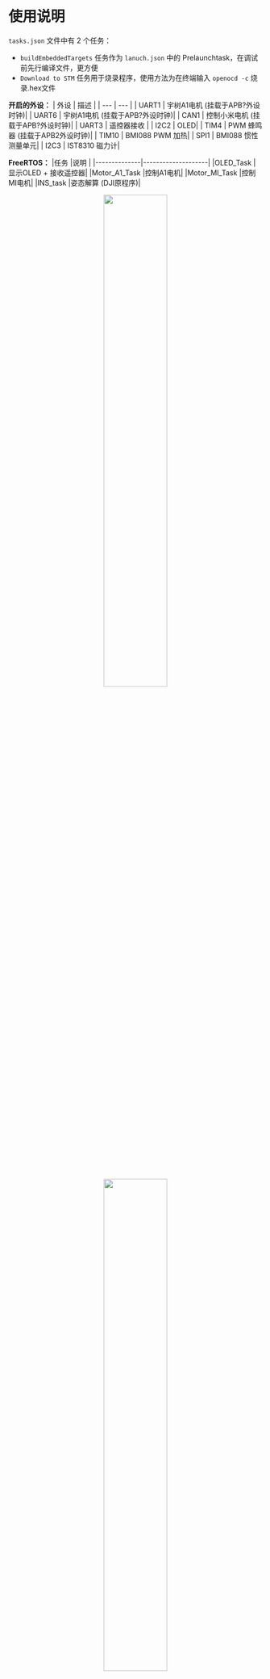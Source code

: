 # 使用说明

`tasks.json` 文件中有 2 个任务：
  - `buildEmbeddedTargets` 任务作为 `lanuch.json` 中的 Prelaunchtask，在调试前先行编译文件，更方便
  - `Download to STM` 任务用于烧录程序，使用方法为在终端输入 `openocd -c` 烧录.hex文件


**开启的外设：**
| 外设   | 描述     |
| ---    | ---     |
| UART1  | 宇树A1电机 (挂载于APB?外设时钟)|
| UART6  | 宇树A1电机 (挂载于APB?外设时钟)|
| CAN1   | 控制小米电机 (挂载于APB?外设时钟)|
| UART3  | 遥控器接收 |
| I2C2   | OLED|
| TIM4   | PWM 蜂鸣器 (挂载于APB2外设时钟)|
| TIM10  | BMI088 PWM 加热|
| SPI1   | BMI088 惯性测量单元|
| I2C3   | IST8310 磁力计|
  

**FreeRTOS：**
|任务          |说明                |
|--------------|--------------------|
|OLED_Task     |显示OLED + 接收遥控器|
|Motor_A1_Task |控制A1电机|
|Motor_MI_Task |控制MI电机|
|INS_task      |姿态解算 (DJI原程序)|


<div align="center">
  <img src="Picture/DT7.png" width="50%" height="auto">
</div>

<div align="center">
  <img src="Picture/Config.png" width="50%" height="auto">
</div>

## 机体参数
- 关节电机上摆角度 = +21.9
- 关节电机下摆角度 = -81.9
  
  |部件|重量 kg|长度 mm|
  |---|---|---|
  |总质量        |8.235||
  |主体          |5.215||
  |主体质心到简化关节z方向距离||-14.5mm|
  |腿总重(一侧)  |1.5  ||
  |驱动腿        |0.2  |150mm|
  |从动腿        |0.3  |270mm|
  |小米电机      |0.317||
  |轮子          |0.183|62.2mm 半径|


---

## 测试日志
- 2024.3.13
  - A1电机仅接AB就可以控制，不一定需要接GND
  
- 2024.3.18 
  - 使用示波器测试 UART1 UART6 TX GND
  - 注意: 示波器探针不要接到RX上，因为没有人给UART1发送数据，所以不会有任何示波器数据
  - 结论：
    - 可能是是转换器的问题
    - 宇树电机不需要通电也可以传递 RS485 信号，可以不开电查看电信号
    - A1_motor_speed_contrl 使用 UART1，并且确实在发送信号 

    | 设备 | 描述 |
    | --- | --- |
    | UART1 | 示波器有信号(4M 4.8M) |
    | TTL转RS485 | 示波器无信号 |
    | A1电机 | 示波器有波形 |

- 2024.3.20 
  - 示波器接在 A1 电机A+B端也可以看信号，不一定要接在A和GND
  - 测出信号，淘宝TTL转RS485中TX要接在TX上，因为这只是一个中继器，不要反接
  - 使用UART1转485听到电机起动噪声，确认**电机波特率为4.8M**
  - 发现我tmd居然没有在main.c中include "motor_A1.h"
  - 可以使用遥控驱动A1电机
  - 但是有些奇怪的异响
  - A1_Motor_Speed_Control 通过添加 HAL_Delay(1) 后可以同时控制两个电机
  - 发现问题：
    - TTL转485输出的电平明显比回传的电平低
    - 似乎电机转速与一开始的小米电机一样，是一档一档变化的
  
- 2024.3.21
  - A1_Motor_Position_Control 测试，可以使用，但是力道过猛
  - Send_data 数据类型有问题，通过对比GO1电机控制代码，应该是int16_t
  - 修改后电机成功正反转，但依然存在咔咔咔现象
  
- 2024.3.22
  - 发现电机位置模式在转动角度较大的情况下会好很多
  - 发现0号电机因为没有压紧轴承，原因为打印件过高
  - 使用电脑测试0力矩模式，没有出现咔咔咔现象
  - 使用C板测试0力矩模式，出现咔咔咔现象
  - 
  - 现推测 咔咔咔现象 为STM32通信问题
  - 仅输出一次速度控制信号，A1电机没有咔咔声，判断为信号存在问题，不是电机问题

- 2024.3.23
  - 推测电机咔咔咔为电平过低导致
  - 等待新TTL转485模块测试

    |控制端|电机模式|异响|延迟|发送信号|回传信号|
    |---|---|---|---|---|--|
    |电脑        |0力矩模式|❌|❌|有|无|
    |电脑        | 力矩模式|❌|❌|有|有|
    |电脑        | 位置模式|❌|❌|有|有|
    |电脑        | 速度模式|❌|❌|有|有|
    |C板 裸机    |0力矩模式|✔|✔|有|无|
    |C板 FreeRTOS|0力矩模式|✔|❌|有|无|

 - 2024.3.27 
   - 测试 A1_control.c 与 unitreeA1_cmd.c
   - 注意 unitreeA1_cmd.c 需要使用 uart DMA
   - A1_control.c 测试失败
   - unitreeA1_cmd.c 测试成功
   - A1 电机使用 unitreeA1_cmd.c 驱动成功，没有咔咔声
   - 
   - 当前可使用模式：位置模式+力矩模式+速度模式 (速度回传有点问题)
   - 原本速度模式用不了，osDelay调成5ms就可以了
   - 电机启动前添加osDay(1000)防止上电发疯
  
 - 2024.4.3
   - A1 Pos2需要外接编码器，本身没有
   - 现在可同时控制两腿 (速度模式)
   - 返回角度需要÷9.1减速比  
 - 2024.4.6
   - 现在可同时控制双腿 (位置模式)(默认上电时位置为0位)
 - 2024.4.7
   - A1电机下面那两个空闲接口不对外开放
   - 需要采用限位归零
  - 2024.4.11
    - 开始反向移植控制程序
    - [x] 移植 Motor_MI
    - [x] 移植 Motor_A1
    - [x] 移植 遥控器
    - Debug: USART3 Baud Rate 多打了个0 麻了
  - 2024.4.12
    - 开始移植 控制算法
    - [x] 测量机器人质量参数
    - [x] 测量机器人连杆长度
  - 2024.4.22
    - Webots 测试
  - 2024.4.23
    - MATLAB 仿真测试
  - 2024.4.24
    - CubeMX 开启 DSP 函数库解决平衡算法缺失 arm_math.h 问题
    - 出现 __SMMLA 重定义的问题？
    - 优先测试5连杆解算 ZJUI_linkNleg.h
    - 增加 INS_t INS 数据用于记录 Accel加速度 Gyro角速度 YAW PITCH ROLL三轴
    - 增加 bsp_dwt.c 但是未启用
    - 配置队友的STM32环境
  - 2024.4.25
    - 发现遥控器未上电时，左上拨杆值 = 0，这也能解释为什么之前不上电C板没有给电机发送数据
    - 完成限位归位程序
  - 2024.4.26
    - 将电机返回参数由*减速前弧度*修改为*减速后角度*
    - 五连杆结算成功
  
## 任务列表
- [ ] PC模式
- [ ] 平衡算法
- [ ] 零位算法
- [ ] 小脚轮结构设计
- [x] 轮电机差速控制算法
- [ ] CAN 开启自检

## Fusion 重量设定
- [x] 电机 A1
- [x] 电机 MI
- [x] 电池
- [x] 大腿
- [x] 小腿
- [ ] 轮子 

## 结尾致谢
- 感谢 night8858 开源的 A1 电机控制代码
- 感谢 是小企鹅呀 开源的 小米微电机控制代码
- 感谢 东莞理工大学 分享的电控文档
- 感谢 湖南大学 跃鹿战队 开源的 Webots 轮腿机器人仿真
- 感谢 上海交通大学 开源的平衡步兵机械结构
- 感谢 哈尔滨工程技术大学 开源的平衡步兵控制理论文档